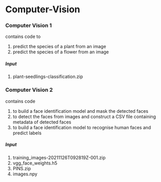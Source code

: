 # Computer-Vision


### Computer Vision 1 
contains code to
1. predict the species of a plant from an image
2. predict the species of a flower from an image

##### Input
1. plant-seedlings-classification.zip

### Computer Vision 2 
contains code 

1. to build a face identification model and mask the detected faces 
2. to detect the faces from images and construct a CSV file containing metadata of detected faces
3. to build a face identification model to recognise human faces and predict labels


##### Input
1. training_images-20211126T092819Z-001.zip
2. vgg_face_weights.h5
3. PINS.zip
4. images.npy




 
